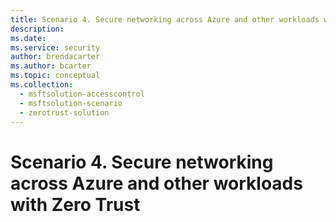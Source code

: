 ```yaml
---
title: Scenario 4. Secure networking across Azure and other workloads with Zero Trust
description:   
ms.date: 
ms.service: security
author: brendacarter
ms.author: bcarter
ms.topic: conceptual
ms.collection: 
  - msftsolution-accesscontrol
  - msftsolution-scenario
  - zerotrust-solution
---
```


# Scenario 4. Secure networking across Azure and other workloads with Zero Trust


